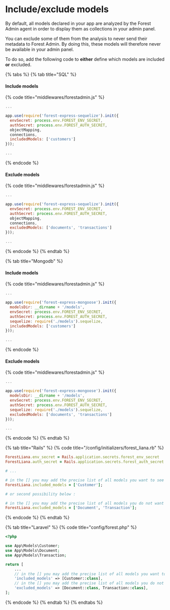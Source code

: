 # Include/exclude models

By default, all models declared in your app are analyzed by the Forest Admin agent in order to display them as collections in your admin panel.

You can exclude some of them from the analysis to never send their metadata to Forest Admin. By doing this, these models will therefore never be available in your admin panel.

To do so, add the following code to **either** define which models are included **or** excluded.

{% tabs %}
{% tab title="SQL" %}
#### Include models

{% code title="middlewares/forestadmin.js" %}
```javascript
...

app.use(require('forest-express-sequelize').init({
  envSecret: process.env.FOREST_ENV_SECRET,
  authSecret: process.env.FOREST_AUTH_SECRET,
  objectMapping,
  connections,
  includedModels: ['customers']
}));

...
```
{% endcode %}

#### Exclude models

{% code title="middlewares/forestadmin.js" %}
```javascript
...

app.use(require('forest-express-sequelize').init({
  envSecret: process.env.FOREST_ENV_SECRET,
  authSecret: process.env.FOREST_AUTH_SECRET,
  objectMapping,
  connections,
  excludedModels: ['documents', 'transactions']
}));

...
```
{% endcode %}
{% endtab %}

{% tab title="Mongodb" %}
#### Include models

{% code title="middlewares/forestadmin.js" %}
```javascript
...

app.use(require('forest-express-mongoose').init({
  modelsDir: __dirname + '/models',
  envSecret: process.env.FOREST_ENV_SECRET,
  authSecret: process.env.FOREST_AUTH_SECRET,
  sequelize: require('./models').sequelize,
  includedModels: ['customers']
}));

...
```
{% endcode %}

#### Exclude models

{% code title="middlewares/forestadmin.js" %}
```javascript
...

app.use(require('forest-express-mongoose').init({
  modelsDir: __dirname + '/models',
  envSecret: process.env.FOREST_ENV_SECRET,
  authSecret: process.env.FOREST_AUTH_SECRET,
  sequelize: require('./models').sequelize,
  excludedModels: ['documents', 'transactions']
}));

...
```
{% endcode %}
{% endtab %}

{% tab title="Rails" %}
{% code title="/config/initializers/forest_liana.rb" %}
```ruby
ForestLiana.env_secret = Rails.application.secrets.forest_env_secret
ForestLiana.auth_secret = Rails.application.secrets.forest_auth_secret

# ...

# in the [] you may add the precise list of all models you want to see in Forest
ForestLiana.included_models = ['Customer'];

# or second possibility below :

# in the [] you may add the precise list of all models you do not want to see in Forest
ForestLiana.excluded_models = ['Document', 'Transaction'];
```
{% endcode %}
{% endtab %}

{% tab title="Laravel" %}
{% code title="config/forest.php" %}
```php
<?php

use App\Models\Customer;
use App\Models\Document;
use App\Models\Transaction;

return [
    ...
    // in the [] you may add the precise list of all models you want to see in Forest
    'included_models' => [Customer::class],
    // in the [] you may add the precise list of all models you do not want to see in Forest
    'excluded_models' => [Document::class, Transaction::class],
];
```
{% endcode %}
{% endtab %}
{% endtabs %}
